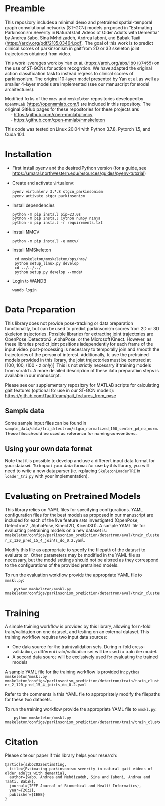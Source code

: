 # Preamble
This repository includes a minimal demo and pretrained spatial-temporal graph convolutional networks (ST-GCN) models proposed in "Estimating Parkinsonism Severity in Natural Gait Videos of Older Adults with Dementia" by Andrea Sabo, Sina Mehdizadeh, Andrea Iaboni, and Babak Taati (https://arxiv.org/pdf/2105.03464.pdf). The goal of this work is to predict clinical scores of parkinsonism in gait from 2D or 3D skeleton joint trajectories obtained from video. 

This work leverages work by Yan et al. (https://arxiv.org/abs/1801.07455) on the use of ST-GCNs for action recognition. We have adapted the original action classification task to instead regress to clinical scores of parkinsonism. The original 10-layer model presented by Yan et al. as well as smaller 4-layer models are implemented (see our manuscript for model architectures).  

Modified forks of the `mmcv` and `mmskeleton` repositories developed by `OpenMMLab` (https://openmmlab.com/) are included in this repository. The original GitHub pages for these repositories for these projects are: \
&emsp;    - https://github.com/open-mmlab/mmcv \
&emsp;    - https://github.com/open-mmlab/mmskeleton 


This code was tested on Linux 20.04 with Python 3.7.8, Pytorch 1.5, and Cuda 10.1.

# Installation

 - First install pyenv and the desired Python version (for a guide, see https://amaral.northwestern.edu/resources/guides/pyenv-tutorial)

 - Create and activate virtualenv:
    ```
    pyenv virtualenv 3.7.8 stgcn_parkinsonism
    pyenv activate stgcn_parkinsonism
    ```

 - Install dependencies:
    ```
    python -m pip install pip=23.0s
    python -m pip install Cython numpy ninja
    python -m pip install -r requirements.txt
    ```

 - Install MMCV
    ```
    python -m pip install -e mmcv/
    ```

 - Install MMSkeleton

   ```
    cd mmskeleton/mmskeleton/ops/nms/ 
    python setup_linux.py develop
    cd ../../../
    python setup.py develop --mmdet
   ```

- Login to WANDB
    ```
    wandb login
    ```

# Data Preparation
This library does not provide pose-tracking or data preparation functionality, but can be used to predict parkinsonism scores from 2D or 3D skeleton trajectories. Possible libraries for extracting joint trajectories are OpenPose, Detectron2, AlphaPose, or the Microsoft Kinect. However, as these libraries predict joint positions independently for each frame of the input video, post-processing is necessary to temporally join and smooth the trajectories of the person of interest. Additionally, to use the pretrained models provided in this library, the joint trajectories must be centered at [100, 100, (100 - *z only*)]. This is not strictly necessary if training models from scratch. 
A more detailed description of these data preparation steps is available in our manuscript. 

Please see our supplementary repository for MATLAB scripts for calculating gait features (optional for use in our ST-GCN models): https://github.com/TaatiTeam/gait_features_from_pose

## Sample data
Some sample input files can be found in `sample_data/data/tri_detectron/stgcn_normalized_100_center_pd_no_norm`. These files should be used as reference for naming conventions. 

## Using your own data format
Note that it is possible to develop and use a different input data format for your dataset. To import your data format for use by this library, you will need to write a new data parser (ie. replacing `SkeletonLoaderTRI` in `loader_tri.py` with your implementation).  


# Evaluating on Pretrained Models
This library relies on YAML files for specifying configurations. YAML configuration files for the best models as proposed in our manuscript are included for each of the five feature sets investigated (OpenPose, Detectron2, ,AlphaPose, Kinect2D, Kinect3D). A sample YAML file for evaluating pretraining models on a new dataset is: `mmskeleton/configs/parkinsonism_prediction/detectron/eval/train_cluster_2_120_pred_15_4_joints_do_0.2.yaml`. 

Modify this file as appropriate to specify the filepath of the dataset to evaluate on. Other parameters may be modified in the YAML file as necessary, but the model settings should not be altered as they correspond to the configurations of the provided pretrained models. 

To run the evaluation workflow provide the appropriate YAML file to `mmskl.py`:
```
    python mmskeleton/mmskl.py mmskeleton/configs/parkinsonism_prediction/detectron/eval/train_cluster_2_120_pred_15_4_joints_do_0.2.yaml
```

# Training
A simple training workflow is provided by this library, allowing for n-fold train/validation on one dataset, and testing on an external dataset. This training workflow requires two input data sources: 
- One data source for the train/validation sets. During n-fold cross-validation, a different train/validation set will be used to train the model. 
- A second data source will be exclusively used for evaluating the trained models. 


A sample YAML file for the training workflow is provided in: `python mmskeleton/mmskl.py mmskeleton/configs/parkinsonism_prediction/detectron/train/train_cluster_2_120_pred_15_4_joints_do_0.2.yaml`

Refer to the comments in this YAML file to appropriately modify the filepaths for these two datasets. 


To run the training workflow provide the appropriate YAML file to `mmskl.py`:
```
    python mmskeleton/mmskl.py mmskeleton/configs/parkinsonism_prediction/detectron/train/train_cluster_2_120_pred_15_4_joints_do_0.2.yaml
```

# Citation
Please cite our paper if this library helps your research:
```
@article{sabo2022estimating,
  title={Estimating parkinsonism severity in natural gait videos of older adults with dementia},
  author={Sabo, Andrea and Mehdizadeh, Sina and Iaboni, Andrea and Taati, Babak},
  journal={IEEE Journal of Biomedical and Health Informatics},
  year={2022},
  publisher={IEEE}
}
```


